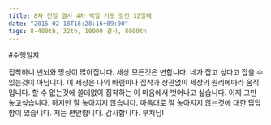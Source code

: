 ```yaml
---
title: 8차 천일 결사 4차 백일 기도 정진 32일째
date: "2015-02-18T16:28:16+09:00"
tags: 8-400th, 32th, 10000 결사, 8000th
---
```


#수행일지

집착하니 번뇌와 망상이 많아집니다. 세상 모든것은 변합니다. 네가 잡고 싶다고 잡을 수 있는것이 아닙니다. 이 세상은 나의 바램이나 집착과 상관없이 세상의 원리에따라 움직입니다. 할 수 없는것에 쓸데없이 집착하는 이 마음에서 벗어나고 싶습니다. 이제 그만 놓고싶습니다. 하지만 잘 놓아지지 않습니다. 마음대로 잘 놓아지지 않는것에 대한 답답함이 있습니다. 저는 편안합니다. 감사합니다. 부처님!
